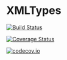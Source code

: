 # XMLTypes

[![Build Status](https://travis-ci.org/Non-jedi/XMLTypes.jl.svg?branch=master)](https://travis-ci.org/Non-jedi/XMLTypes.jl)

[![Coverage Status](https://coveralls.io/repos/Non-jedi/XMLTypes.jl/badge.svg?branch=master&service=github)](https://coveralls.io/github/Non-jedi/XMLTypes.jl?branch=master)

[![codecov.io](http://codecov.io/github/Non-jedi/XMLTypes.jl/coverage.svg?branch=master)](http://codecov.io/github/Non-jedi/XMLTypes.jl?branch=master)
